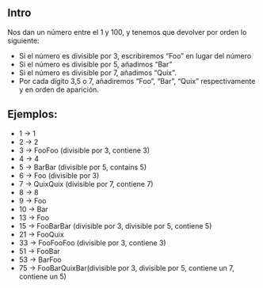 ## Intro

Nos dan un número entre el 1 y 100, y tenemos que devolver por orden lo siguiente:

* Si el número es divisible por 3, escribiremos “Foo” en lugar del número
* Si el número es divisible por 5, añadimos “Bar”
* Si el número es divisible por 7, añadimos “Quix”.
* Por cada dígito 3,5 o 7, añadiremos “Foo”, “Bar”, “Quix” respectivamente y en orden de aparición.

## Ejemplos: 

* 1  -> 1
* 2  -> 2
* 3  -> FooFoo (divisible por 3, contiene 3)
* 4  -> 4
* 5  -> BarBar (divisible por 5, contains 5)
* 6  -> Foo (divisible por 3)
* 7  -> QuixQuix (divisible por 7, contiene 7)
* 8  -> 8
* 9  -> Foo
* 10 -> Bar
* 13 -> Foo 
* 15 -> FooBarBar (divisible por 3, divisible por 5, contiene 5)
* 21 -> FooQuix
* 33 -> FooFooFoo (divisible por 3, contiene 3)
* 51 -> FooBar
* 53 -> BarFoo
* 75 -> FooBarQuixBar(divisible por 3, divisible por 5, contiene un 7, contiene un 5)
